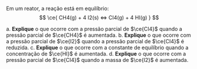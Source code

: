 Em um reator, a reação está em equilíbrio:
$$
    \ce{ CH4(g) + 4 I2(s) <=> CI4(g) + 4 HI(g) }
$$

a. **Explique** o que ocorre com a pressão parcial de $\ce{CI4}$ quando a pressão parcial de $\ce{CH4}$ é aumentada.
b. **Explique** o que ocorre com a pressão parcial de $\ce{I2}$ quando a pressão parcial de $\ce{CI4}$ é reduzida.
c. **Explique** o que ocorre com a constante de equilíbrio quando a concentração de $\ce{HI}$ é aumentada.
d.  **Explique** o que ocorre com a pressão parcial de $\ce{CI4}$ quando a massa de $\ce{I2}$ é aumentada.
